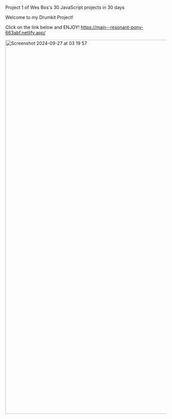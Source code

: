 Project 1 of Wes Bos's 30 JavaScript projects in 30 days

Welcome to my Drumkit Project! 


Click on the link below and ENJOY!
https://main--resonant-pony-663abf.netlify.app/

<img width="1168" alt="Screenshot 2024-09-27 at 03 19 57" src="https://github.com/user-attachments/assets/905370a5-215a-4947-99d1-1471bbb0534e">
